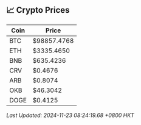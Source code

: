 ## 📈 Crypto Prices

| Coin | Price |
| ---- | ----- |
| BTC | $98857.4768 |
| ETH | $3335.4650 |
| BNB | $635.4236 |
| CRV | $0.4676 |
| ARB | $0.8074 |
| OKB | $46.3042 |
| DOGE | $0.4125 |

_Last Updated: 2024-11-23 08:24:19.68 +0800 HKT_